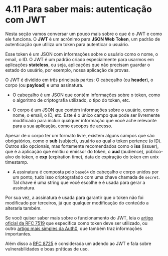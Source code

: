 # 4.11 Para saber mais: autenticação com JWT

Nesta seção vamos conversar um pouco mais sobre o que é o JWT e como ele funciona. O **JWT** é um acrônimo para **JSON Web Token**, um padrão de autenticação que utiliza um token para autenticar o usuário.

Esse token é um JSON com informações sobre o usuário como o nome, o email, o ID. O JWT é um padrão criado especialmente para usarmos em aplicações **stateless**, ou seja, aplicações que não precisam guardar o estado do usuário, por exemplo, nossa aplicação de provas.

O JWT é dividido em três principais partes: O cabeçalho (ou **header**), o corpo (ou **payload**) e uma assinatura.

- O cabeçalho é um JSON que contém informações sobre o token, como o algoritmo de criptografia utilizado, o tipo do token, etc.
    
- O corpo é um JSON que contém informações sobre o usuário, como o nome, o email, o ID, etc. Este é o único campo que pode ser livremente modificado para incluir qualquer informação que você ache relevante para a sua aplicação, como escopos de acesso.
    

Apesar de o corpo ter um formato livre, existem alguns campos que são obrigatórios, como o **sub** (subject), usuário ao qual o token pertence (o ID). Outros são opcionais, mas fortemente recomendados como o **iss** (issuer), que é a aplicação que emitiu o emissor do token, o **aud** (audience), público-alvo do token, o **exp** (expiration time), data de expiração do token em unix timestamp.

- A assinatura é composta pelo `base64` do cabeçalho e corpo unidos por um ponto, tudo isso criptografado com uma chave chamada de `secret`. Tal chave é uma string que você escolhe e é usada para gerar a assinatura.

Por sua vez, a assinatura é usada para garantir que o token não foi modificado por terceiros, já que qualquer modificação do conteúdo a alteraria também.

Se você quiser saber mais sobre o funcionamento do JWT, leia o [artigo oficial da RFC 7519](https://www.rfc-editor.org/rfc/rfc7519) que especifica como token deve ser utilizado, ou outro [artigo mais simples da Auth0](https://jwt.io/introduction), que também traz informações importantes.

Além disso a [RFC 8725](https://www.rfc-editor.org/rfc/rfc8725) é considerada um adendo ao JWT e fala sobre vulnerabilidades e boas práticas de uso.